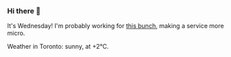 ### Hi there :wave:

It's Wednesday! I'm probably working for [this bunch](https://github.com/kohofinancial), making a service more micro.

Weather in Toronto: sunny, at +2°C.
